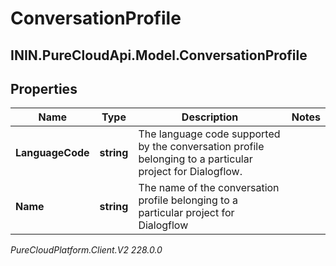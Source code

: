 # ConversationProfile

## ININ.PureCloudApi.Model.ConversationProfile

## Properties

|Name | Type | Description | Notes|
|------------ | ------------- | ------------- | -------------|
| **LanguageCode** | **string** | The language code supported by the conversation profile belonging to a particular project for Dialogflow. | |
| **Name** | **string** | The name of the conversation profile belonging to a particular project for Dialogflow | |



_PureCloudPlatform.Client.V2 228.0.0_
